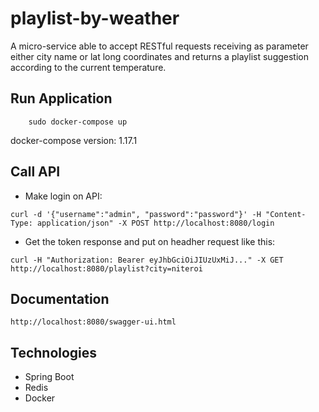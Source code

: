 # playlist-by-weather

A micro-service able to accept RESTful requests receiving as parameter either city name or lat long coordinates and returns a playlist suggestion according to the current temperature.

## Run Application ##

```
    sudo docker-compose up
```

docker-compose version: 1.17.1

## Call API ##

* Make login on API:
 
``` 
curl -d '{"username":"admin", "password":"password"}' -H "Content-Type: application/json" -X POST http://localhost:8080/login 
```
* Get the token response and put on headher request like this: 

```
curl -H "Authorization: Bearer eyJhbGciOiJIUzUxMiJ..." -X GET http://localhost:8080/playlist?city=niteroi
```

## Documentation #
``` 
http://localhost:8080/swagger-ui.html
```


## Technologies ##

* Spring Boot
* Redis
* Docker
